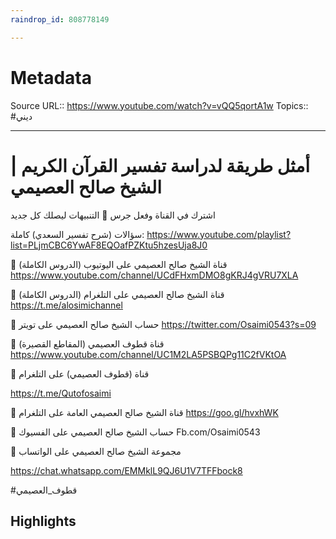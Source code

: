 ```yaml
---
raindrop_id: 808778149

---
```


# Metadata
Source URL:: https://www.youtube.com/watch?v=vQQ5qortA1w
Topics:: #ديني

---
# أمثل طريقة لدراسة تفسير القرآن الكريم | الشيخ صالح العصيمي

اشترك في القناة وفعل جرس 🔔 التنبيهات ليصلك كل جديد

سؤالات (شرح تفسير السعدي) كاملة: 
https://www.youtube.com/playlist?list=PLjmCBC6YwAF8EQOafPZKtu5hzesUja8J0

📌 قناة الشيخ صالح العصيمي على اليوتيوب (الدروس الكاملة) 
https://www.youtube.com/channel/UCdFHxmDMO8gKRJ4gVRU7XLA

📌 قناة الشيخ صالح العصيمي على التلغرام (الدروس الكاملة) 
https://t.me/alosimichannel



📌 حساب الشيخ صالح العصيمي على تويتر
https://twitter.com/Osaimi0543?s=09


📌 قناة قطوف العصيمي (المقاطع القصيرة) 
https://www.youtube.com/channel/UC1M2LA5PSBQPg11C2fVKtOA

📌 قناة (قطوف العصيمي)  على التلغرام

https://t.me/Qutofosaimi

📌 قناة الشيخ صالح العصيمي العامة على التلغرام
https://goo.gl/hvxhWK

📌 حساب الشيخ صالح العصيمي على الفسيوك
Fb.com/Osaimi0543

📌 مجموعة الشيخ صالح العصيمي على الواتساب

https://chat.whatsapp.com/EMMklL9QJ6U1V7TFFbock8


#قطوف_العصيمي

## Highlights
